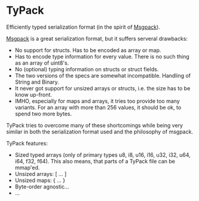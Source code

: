 TyPack
======

Efficiently typed serialization format (in the spirit of [Msgpack][1]).

[Msgpack][1] is a great serialization format, but it suffers serveral drawbacks:

* No support for structs. Has to be encoded as array or map.
* Has to encode type information for every value. There is no such thing as an array of uint8's.
* No (optional) typing information on structs or struct fields.
* The two versions of the specs are somewhat incompatible. Handling of String and Binary.
* It never got support for unsized arrays or structs, i.e. the size has to be know up-front.
* IMHO, especially for maps and arrays, it tries too provide too many variants. For an array with more than 256 values, it should
  be ok, to spend two more bytes.

TyPack tries to overcome many of these shortcomings while being very similar in both the serialization format used and the 
philosophy of msgpack.

TyPack features:

* Sized typed arrays (only of primary types u8, i8, u16, i16, u32, i32, u64, i64, f32, f64). This also means, that parts 
  of a TyPack file can be mmap'ed.
* Unsized arrays: [ ... ]
* Unsized maps: { ... }
* Byte-order agnostic...
* ...

[1]: http://www.msgpack.org/
